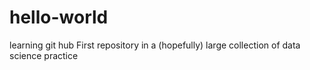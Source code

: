 # hello-world
learning git hub
First repository in a (hopefully) large collection of data science practice
